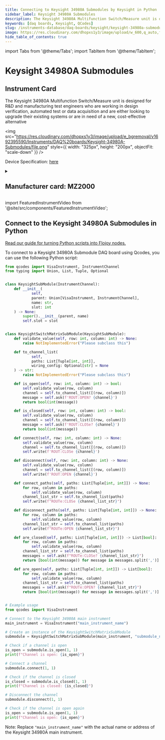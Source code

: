 ```yaml
---
title: Connecting to Keysight 34980A Submodules by Keysight in Python
sidebar_label: Keysight 34980A Submodules
description: The Keysight 34980A Multifunction Switch/Measure unit is designed for R&D andmanufacturing test engineers who are working in design verification, automatedtest or data acquisition and are either looking to upgrade their existing systems orare in need of a new, cost-effective alternative
keywords: [daq boards, Keysight, QCodes]
slug: /instruments-database/daq-boards/keysight/keysight-34980a-submodules
image: https://res.cloudinary.com/dhopxs1y3/image/upload/w_600,q_auto,f_auto/e_bgremoval/v1692395590/Instruments/DAQ%20boards/Keysight-34980A-Submodules/file.jpg
hide_table_of_contents: true
---
```


import Tabs from '@theme/Tabs';
import TabItem from '@theme/TabItem';

# Keysight 34980A Submodules

## Instrument Card

<div className="flex">

<div>

The Keysight 34980A Multifunction Switch/Measure unit is designed for R&D and
manufacturing test engineers who are working in design verification, automated
test or data acquisition and are either looking to upgrade their existing systems or
are in need of a new, cost-effective alternative

</div>

<img src="https://res.cloudinary.com/dhopxs1y3/image/upload/e_bgremoval/v1692395590/Instruments/DAQ%20boards/Keysight-34980A-Submodules/file.png" style={{ width: "325px", height: "200px", objectFit: "scale-down" }} />

</div>

<div className="flex text-center">

<p>Device Specification: <a target="\_blank" href="https://www.keysight.com/us/en/assets/7018-01247/data-sheets/5989-1437.pdf">here</a></p>

</div>

<details style={{ marginTop: "15px"}}>
<summary><h2>Manufacturer card: MZ2000</h2></summary>

<img src="https://res.cloudinary.com/dhopxs1y3/image/upload/v1692125973/Instruments/Vendor%20Logos/Keysight.png" style={{ width: "100%", height: "170px",objectFit: "scale-down" }} />

Keysight Technologies, or Keysight, is an American company that manufactures electronics test and measurement equipment and software.

<ul>
  <li>Headquarters: USA</li>
  <li>Yearly Revenue (millions, USD): 5420.0</li>
  <li>Vendor Website: <a href="https://www.keysight.com/us/en/home.html">here</a></li>
</ul>
</details>

import FeaturedInstrumentVideo from '@site/src/components/FeaturedInstrumentVideo';

<FeaturedInstrumentVideo category='WIDGET2000' manufacturer='MZ2000'></FeaturedInstrumentVideo>


## Connect to the Keysight 34980A Submodules in Python

[Read our guide for turning Python scripts into Flojoy nodes.](https://docs.flojoy.ai/custom-nodes/creating-custom-node/)
<Tabs>

<TabItem value="Flojoy" label="Flojoy" className="flojoy-instrument-tabs">

<NodeCardCollection category='WIDGET2000' manufacturer='MZ2000'></NodeCardCollection>

</TabItem>
<TabItem value="QCodes" label="QCodes">

To connect to a Keysight 34980A Submodule DAQ board using Qcodes, you can use the following Python script:

```python
from qcodes import VisaInstrument, InstrumentChannel
from typing import Union, List, Tuple, Optional


class KeysightSubModule(InstrumentChannel):
    def __init__(
            self,
            parent: Union[VisaInstrument, InstrumentChannel],
            name: str,
            slot: int
    ) -> None:
        super().__init__(parent, name)
        self.slot = slot


class KeysightSwitchMatrixSubModule(KeysightSubModule):
    def validate_value(self, row: int, column: int) -> None:
        raise NotImplementedError("Please subclass this")

    def to_channel_list(
            self,
            paths: List[Tuple[int, int]],
            wiring_config: Optional[str] = None
    ) -> str:
        raise NotImplementedError("Please subclass this")

    def is_open(self, row: int, column: int) -> bool:
        self.validate_value(row, column)
        channel = self.to_channel_list([(row, column)])
        message = self.ask(f'ROUT:OPEN? {channel}')
        return bool(int(message))

    def is_closed(self, row: int, column: int) -> bool:
        self.validate_value(row, column)
        channel = self.to_channel_list([(row, column)])
        message = self.ask(f'ROUT:CLOSe? {channel}')
        return bool(int(message))

    def connect(self, row: int, column: int) -> None:
        self.validate_value(row, column)
        channel = self.to_channel_list([(row, column)])
        self.write(f'ROUT:CLOSe {channel}')

    def disconnect(self, row: int, column: int) -> None:
        self.validate_value(row, column)
        channel = self.to_channel_list([(row, column)])
        self.write(f'ROUT:OPEN {channel}')

    def connect_paths(self, paths: List[Tuple[int, int]]) -> None:
        for row, column in paths:
            self.validate_value(row, column)
        channel_list_str = self.to_channel_list(paths)
        self.write(f"ROUTe:CLOSe {channel_list_str}")

    def disconnect_paths(self, paths: List[Tuple[int, int]]) -> None:
        for row, column in paths:
            self.validate_value(row, column)
        channel_list_str = self.to_channel_list(paths)
        self.write(f"ROUTe:OPEN {channel_list_str}")

    def are_closed(self, paths: List[Tuple[int, int]]) -> List[bool]:
        for row, column in paths:
            self.validate_value(row, column)
        channel_list_str = self.to_channel_list(paths)
        messages = self.ask(f"ROUTe:CLOSe? {channel_list_str}")
        return [bool(int(message)) for message in messages.split(',')]

    def are_open(self, paths: List[Tuple[int, int]]) -> List[bool]:
        for row, column in paths:
            self.validate_value(row, column)
        channel_list_str = self.to_channel_list(paths)
        messages = self.ask(f"ROUTe:OPEN? {channel_list_str}")
        return [bool(int(message)) for message in messages.split(',')]


# Example usage
from qcodes import VisaInstrument

# Connect to the Keysight 34980A main instrument
main_instrument = VisaInstrument("main_instrument_name")

# Create an instance of the KeysightSwitchMatrixSubModule
submodule = KeysightSwitchMatrixSubModule(main_instrument, "submodule_name", 1)

# Check if a channel is open
is_open = submodule.is_open(1, 1)
print(f"Channel is open: {is_open}")

# Connect a channel
submodule.connect(1, 1)

# Check if the channel is closed
is_closed = submodule.is_closed(1, 1)
print(f"Channel is closed: {is_closed}")

# Disconnect the channel
submodule.disconnect(1, 1)

# Check if the channel is open again
is_open = submodule.is_open(1, 1)
print(f"Channel is open: {is_open}")
```

Note: Replace `"main_instrument_name"` with the actual name or address of the Keysight 34980A main instrument.

</TabItem>
</Tabs>